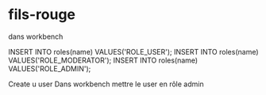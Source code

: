 # fils-rouge

dans workbench


INSERT INTO roles(name) VALUES('ROLE_USER');
INSERT INTO roles(name) VALUES('ROLE_MODERATOR');
INSERT INTO roles(name) VALUES('ROLE_ADMIN');


Create u user 
Dans workbench mettre le user en rôle admin

